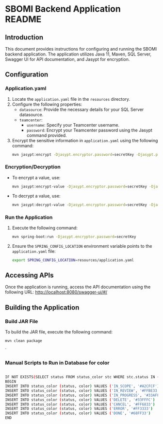 # SBOMI Backend Application README

## Introduction
This document provides instructions for configuring and running the SBOMI backend application. The application utilizes Java 11, Maven, SQL Server, Swagger UI for API documentation, and Jasypt for encryption.

## Configuration

### Application.yaml
1. Locate the `application.yaml` file in the `resources` directory.
2. Configure the following properties:
    - `datasource`: Provide the necessary details for your SQL Server datasource.
    - `teamcenter`:
        - `username`: Specify your Teamcenter username.
        - `password`: Encrypt your Teamcenter password using the Jasypt command provided.
3. Encrypt the sensitive information in `application.yaml` using the following command:
    ```bash
    mvn jasypt:encrypt -Djasypt.encryptor.password=secretKey -Djasypt.plugin.path=file:resources/application.yaml
    ```

### Encryption/Decryption
- To encrypt a value, use:
    ```bash
    mvn jasypt:encrypt-value -Djasypt.encryptor.password=secretKey -Djasypt.plugin.value=plainPassword -Djasypt.algorithm=PBEWithMD5AndDES
    ```
- To decrypt a value, use:
    ```bash
    mvn jasypt:decrypt-value -Djasypt.encryptor.password=secretKey -Djasypt.plugin.value=encryptedPassword
    ```

### Run the Application
1. Execute the following command:
    ```bash
    mvn spring-boot:run -Djasypt.encryptor.password=secretKey
    ```
2. Ensure the `SPRING_CONFIG_LOCATION` environment variable points to the `application.yaml` file:
    ```bash
    export SPRING_CONFIG_LOCATION=resources/application.yaml
    ```

## Accessing APIs
Once the application is running, access the API documentation using the following URL:
[http://localhost:8080/swagger-ui/#/](http://localhost:8080/swagger-ui/#/)


## Building the Application

### Build JAR File
To build the JAR file, execute the following command:
```bash
mvn clean package

```
`
### Manual Scripts to Run in Database for color

```bash

IF NOT EXISTS(SELECT status FROM status_color stc WHERE stc.status IN ('IN_SCOPE','IN_REVIEW', 'IN_PROGRESS', 'DELETE', 'CANCEL', 'ERROR'))
BEGIN 
INSERT INTO status_color (status, color) VALUES ('IN_SCOPE', '#A2CFCF') 
INSERT INTO status_color (status, color) VALUES ('IN_REVIEW', '#FFBE33')
INSERT INTO status_color (status, color) VALUES ('IN_PROGRESS', '#33AFFF')
INSERT INTO status_color (status, color) VALUES ('DELETE', '#33FFFC') 
INSERT INTO status_color (status, color) VALUES ('CANCEL', '#FF6833')
INSERT INTO status_color (status, color) VALUES ('ERROR', '#FF3333')
INSERT INTO status_color (status, color) VALUES ('DONE', '#68FF33')
END